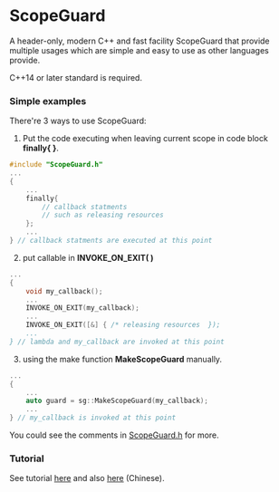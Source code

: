 # ScopeGuard
A header-only, modern C++ and fast facility ScopeGuard that provide multiple usages which are simple and easy to use as other languages provide.

C++14 or later standard is required.

### Simple examples

There're 3 ways to use ScopeGuard:

1. Put the code executing when leaving current scope in code block **finally{ }**.
```C++
#include "ScopeGuard.h"
...
{
    ...
    finally{
        // callback statments
        // such as releasing resources
    };
    ...
} // callback statments are executed at this point
```

2. put callable in **INVOKE_ON_EXIT( )**

```C++
...
{
    void my_callback();
    ...
    INVOKE_ON_EXIT(my_callback);
    ...
    INVOKE_ON_EXIT([&] { /* releasing resources  });
    ...
} // lambda and my_callback are invoked at this point
```

3. using the make function **MakeScopeGuard** manually.

```C++
...
{
    ...
    auto guard = sg::MakeScopeGuard(my_callback);
    ...
} // my_callback is invoked at this point
```

You could see the comments in [ScopeGuard.h](ScopeGuard/ScopeGuard.h) for more.

### Tutorial

See tutorial [here](http://origought.cn/2021/cpp/88/) and also [here](http://origought.cn/2021/cpp/99/) (Chinese).









